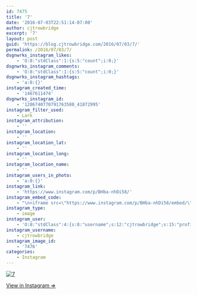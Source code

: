 ```yaml
---
id: 7475
title: '7'
date: '2016-07-03T22:51:14-07:00'
author: cjtrowbridge
excerpt: '7'
layout: post
guid: 'https://blog.cjtrowbridge.com/2016/07/03/7/'
permalink: /2016/07/03/7/
dsgnwrks_instagram_likes:
    - 'O:8:"stdClass":1:{s:5:"count";i:0;}'
dsgnwrks_instagram_comments:
    - 'O:8:"stdClass":1:{s:5:"count";i:0;}'
dsgnwrks_instagram_hashtags:
    - 'a:0:{}'
instagram_created_time:
    - '1467611474'
dsgnwrks_instagram_id:
    - '1286740770791763580_41872995'
instagram_filter_used:
    - Lark
instagram_attribution:
    - ''
instagram_location:
    - ''
instagram_location_lat:
    - ''
instagram_location_long:
    - ''
instagram_location_name:
    - ''
instagram_users_in_photo:
    - 'a:0:{}'
instagram_link:
    - 'https://www.instagram.com/p/BHba-nhDi58/'
instagram_embed_code:
    - "\n<iframe src=\"https://www.instagram.com/p/BHba-nhDi58/embed/\" width=\"612\" height=\"710\" frameborder=\"0\" scrolling=\"no\" allowtransparency=\"true\" class=\"insta-image-embed\"></iframe>\n"
instagram_type:
    - image
instagram_user:
    - 'O:8:"stdClass":4:{s:8:"username";s:12:"cjtrowbridge";s:15:"profile_picture";s:95:"https://scontent.cdninstagram.com/t51.2885-19/s150x150/13259063_566228746871906_714207650_a.jpg";s:2:"id";s:8:"41872995";s:9:"full_name";s:13:"CJ Trowbridge";}'
instagram_username:
    - cjtrowbridge
instagram_image_id:
    - '7476'
categories:
    - Instagram
---
```


[![7](https://blog.cjtrowbridge.com/wp-content/uploads/2016/07/1467611474-1-1.jpg)](https://www.instagram.com/p/BHba-nhDi58/)

[View in Instagram ⇒](https://www.instagram.com/p/BHba-nhDi58/)